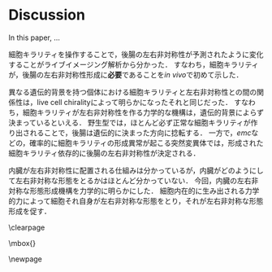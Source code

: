 # Discussion

In this paper, ...

細胞キラリティを操作することで，後腸の左右非対称性が予測されたように変化することがライブイメージング解析から分かった．
すなわち，細胞キラリティが，後腸の左右非対称性形成に**必要**であることを*in vivo*で初めて示した．

異なる遺伝的背景を持つ個体における細胞キラリティと左右非対称性との間の関係性は，live cell chiralityによって明らかになったそれと同じだった．
すなわち，細胞キラリティが左右非対称性を作る力学的な機構は，遺伝的背景によらず決まっているといえる．
野生型では，ほとんど必ず正常な細胞キラリティが作り出されることで，後腸は遺伝的に決まった方向に捻転する．
一方で，*emc*などの，確率的に細胞キラリティの形成異常が起こる突然変異体では，形成された細胞キラリティ依存的に後腸の左右非対称性が決定される．

内臓が左右非対称性に配置される仕組みは分かっているが，内臓がどのようにして左右非対称な形態をとるかはほとんど分かっていない．
今回，内臓の左右非対称な形態形成機構を力学的に明らかにした．
細胞内在的に生み出される力学的力によって細胞それ自身が左右非対称な形態をとり，それが左右非対称な形態形成を促す．

\clearpage

\mbox{}

\newpage

<!--
0_metadata/meta0.md
0_metadata/meta1.md
1_abstract.md
2_introduction.md
3_procedures.md
4_results.md
5_discussion.md
6_figs.md
7_references.md
8_supplements.md
-->
